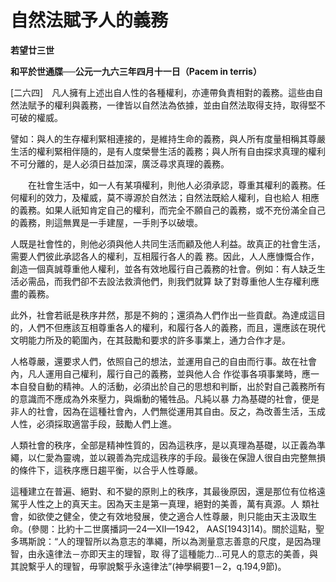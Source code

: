 # 自然法賦予人的義務


**若望廿三世**

**和平於世通牒──公元一九六三年四月十一日（Pacem in terris）**





[二六四]　凡人擁有上述出自人性的各種權利，亦連帶負責相對的義務。這些由自然法賦予的權利與義務，一律皆以自然法為依據，並由自然法取得支持，取得堅不可破的權威。

譬如：與人的生存權利緊相連接的，是維持生命的義務，與人所有度量相稱其尊嚴生活的權利緊相伴隨的，是有人度榮譽生活的義務；與人所有自由探求真理的權利不可分離的，是人必須日益加深，廣泛尋求真理的義務。

　　在社會生活中，如一人有某項權利，則他人必須承認，尊重其權利的義務。任何權利的效力，及權威，莫不導源於自然法；自然法既給人權利，自也給人
相應的義務。如果人祇知肯定自己的權利，而完全不願自己的義務，或不充份滿全自己的義務，則這無異是一手建屋，一手則予以破壞。

人既是社會性的，則他必須與他人共同生活而顧及他人利益。故真正的社會生活，需要人們彼此承認各人的權利，互相履行各人的義
務。因此，人人應慷慨合作，創造一個真誠尊重他人權利，並各有效地履行自己義務的社會。例如：有人缺乏生活必需品，而我們卻不去設法救濟他們，則我們就算
缺了對尊重他人生存權利應盡的義務。

此外，社會若祇是秩序井然，那是不夠的；還須為人們作出一些貢獻。為達成這目的，人們不但應該互相尊重各人的權利，和履行各人的義務，而且，還應該在現代文明能力所及的範圍內，在其鼓勵和要求的許多事業上，通力合作才是。

人格尊嚴，還要求人們，依照自己的想法，並運用自己的自由而行事。故在社會內，凡人運用自己權利，履行自己的義務，並與他人合
作從事各項事業時，應一本自發自動的精神。人的活動，必須出於自己的思想和判斷，出於對自己義務所有的意識而不應成為外來壓力，與煽動的犧牲品。凡純以暴
力為基礎的社會，便是非人的社會，因為在這種社會內，人們無從運用其自由。反之，為改善生活，玉成人性，必須採取適當手段，鼓勵人們上進。

人類社會的秩序，全部是精神性質的，因為這秩序，是以真理為基礎，以正義為準繩，以仁愛為靈魂，並以親善為完成這秩序的手段。最後在保證人很自由完整無損的條件下，這秩序應日趨平衡，以合乎人性尊嚴。

這種建立在普遍、絕對、和不變的原則上的秩序，其最後原因，還是那位有位格遠駕乎人性之上的真天主。因為天主是第一真理，絕對的美善，萬有真源。人
類社會，如欲使之健全，使之有效地發展，使之適合人性尊嚴，則只能由天主汲取生命。(參閱：比約十二世廣播詞—24—XII—1942，
AAS[1943]14)。關於這點，聖多瑪斯說：“人的理智所以為意志的準繩，所以為測量意志善意的尺度，是因為理智，由永遠律法－亦即天主的理智，取
得了這種能力…可見人的意志的美善，與其說繫乎人的理智，毋寧說繫乎永遠律法”(神學綱要1－2，q.194,9節)。

